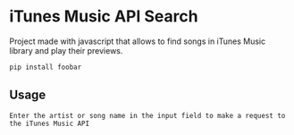 # iTunes Music API Search

Project made with javascript that allows to find songs in iTunes Music library and play their previews.

```bash
pip install foobar
```

## Usage

```
Enter the artist or song name in the input field to make a request to the iTunes Music API
```
